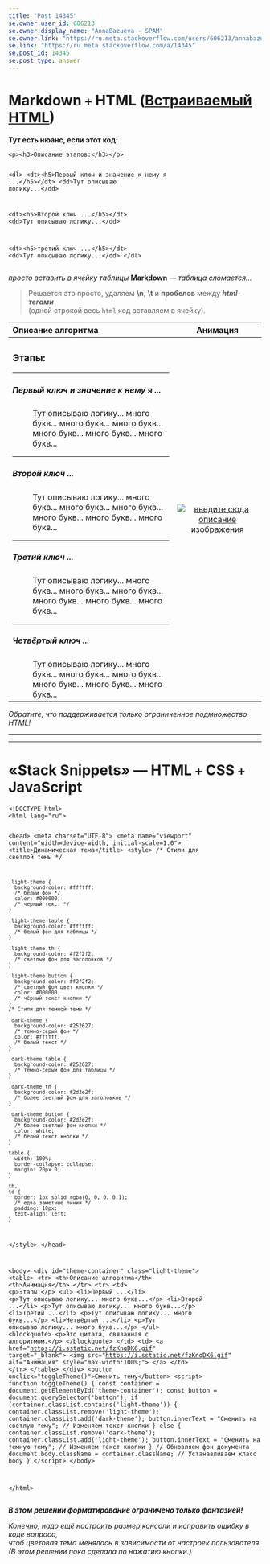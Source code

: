 ```yaml
---
title: "Post 14345"
se.owner.user_id: 606213
se.owner.display_name: "AnnaBazueva - SPAM"
se.owner.link: "https://ru.meta.stackoverflow.com/users/606213/annabazueva-spam"
se.link: "https://ru.meta.stackoverflow.com/a/14345"
se.post_id: 14345
se.post_type: answer
---
```

<h1>Markdown <code>+</code> HTML (<a href="https://ru.stackoverflow.com/editing-help#html">Встраиваемый HTML</a>)</h1>
<p><strong>Тут есть нюанс, если этот код:</strong></p>
<pre class="lang-html prettyprint-override"><code>&lt;p&gt;&lt;h3&gt;Описание этапов:&lt;/h3&gt;&lt;/p&gt;

&lt;dl&gt;
  &lt;dt&gt;&lt;h5&gt;Первый ключ и значение к нему я ...&lt;/h5&gt;&lt;/dt&gt;
  &lt;dd&gt;Тут описываю логику...&lt;/dd&gt;

  &lt;dt&gt;&lt;h5&gt;Второй ключ ...&lt;/h5&gt;&lt;/dt&gt;
  &lt;dd&gt;Тут описываю логику...&lt;/dd&gt;

  &lt;dt&gt;&lt;h5&gt;третий ключ ...&lt;/h5&gt;&lt;/dt&gt;
  &lt;dd&gt;Тут описываю логику...&lt;/dd&gt;
&lt;/dl&gt;
</code></pre>
<p><em>просто вставить в ячейку таблицы</em> <strong>Markdown</strong> — <em>таблица сломается...</em></p>
<blockquote>
<p>Решается это просто, удаляем <strong>\n</strong>, <strong>\t</strong> и <strong>пробелов</strong> между <em><strong>html-тегами</strong></em><br />
(одной строкой весь <code>html</code> код вставляем в ячейку).</p>
</blockquote>
<div class="s-table-container"><table class="s-table">
<thead>
<tr>
<th style="text-align: left;">Описание алгоритма</th>
<th style="text-align: center;">Анимация</th>
</tr>
</thead>
<tbody>
<tr>
<td style="text-align: left;"><p><h3>Этапы:</h3></p><dl><hr><dt><h5>Первый ключ и значение к нему я ...</h5></dt><dd>Тут описываю логику... много букв... много букв... много букв... много букв... много букв... много букв...</dd><hr><dt><h5>Второй ключ ...</h5></dt><dd>Тут описываю логику... много букв... много букв... много букв... много букв... много букв... много букв...</dd><dt><hr><h5>Третий ключ ...</h5></dt><dd>Тут описываю логику... много букв... много букв... много букв... много букв... много букв... много букв...</dd></dl><dt><hr><h5>Четвёртый ключ ...</h5></dt><dd>Тут описываю логику... много букв... много букв... много букв... много букв... много букв... много букв...</dd></td>
<td style="text-align: center;"><a href="https://i.sstatic.net/fzKnqDK6.gif" rel="nofollow noreferrer"><img src="https://i.sstatic.net/fzKnqDK6.gif" alt="введите сюда описание изображения" /></a></td>
</tr>
</tbody>
</table></div>
<p><em>Обратите, что поддерживается только ограниченное подмножество HTML!</em></p>
<hr />
<hr />
<h1>«Stack Snippets» — HTML <code>+</code> CSS <code>+</code> JavaScript</h1>
<p><div class="snippet" data-lang="js" data-hide="true" data-console="true" data-babel="false">
<div class="snippet-code snippet-currently-hidden">
<pre class="snippet-code-html lang-html prettyprint-override"><code>&lt;!DOCTYPE html&gt;
&lt;html lang="ru"&gt;

&lt;head&gt;
  &lt;meta charset="UTF-8"&gt;
  &lt;meta name="viewport" content="width=device-width, initial-scale=1.0"&gt;
  &lt;title&gt;Динамическая тема&lt;/title&gt;
  &lt;style&gt;
    /* Стили для светлой темы */
    
    .light-theme {
      background-color: #ffffff;
      /* белый фон */
      color: #000000;
      /* черный текст */
    }
    
    .light-theme table {
      background-color: #ffffff;
      /* белый фон для таблицы */
    }
    
    .light-theme th {
      background-color: #f2f2f2;
      /* светлый фон для заголовков */
    }
    
    .light-theme button {
      background-color: #f2f2f2;
      /* светлый фон цвет кнопки */
      color: #000000;
      /* чёрный текст кнопки */
    }
    /* Стили для темной темы */
    
    .dark-theme {
      background-color: #252627;
      /* темно-серый фон */
      color: #ffffff;
      /* белый текст */
    }
    
    .dark-theme table {
      background-color: #252627;
      /* темно-серый фон для таблицы */
    }
    
    .dark-theme th {
      background-color: #2d2e2f;
      /* более светлый фон для заголовков */
    }
    
    .dark-theme button {
      background-color: #2d2e2f;
      /* более светлый фон кнопки */
      color: white;
      /* белый текст кнопки */
    }
    
    table {
      width: 100%;
      border-collapse: collapse;
      margin: 20px 0;
    }
    
    th,
    td {
      border: 1px solid rgba(0, 0, 0, 0.1);
      /* едва заметные линии */
      padding: 10px;
      text-align: left;
    }
  &lt;/style&gt;
&lt;/head&gt;

&lt;body&gt;
  &lt;div id="theme-container" class="light-theme"&gt;
    &lt;table&gt;
      &lt;tr&gt;
        &lt;th&gt;Описание алгоритма&lt;/th&gt;
        &lt;th&gt;Анимация&lt;/th&gt;
      &lt;/tr&gt;
      &lt;tr&gt;
        &lt;td&gt;
          &lt;p&gt;Этапы:&lt;/p&gt;
          &lt;ul&gt;
            &lt;li&gt;Первый ...&lt;/li&gt;
            &lt;p&gt;Тут описываю логику... много букв...&lt;/p&gt;
            &lt;li&gt;Второй ...&lt;/li&gt;
            &lt;p&gt;Тут описываю логику... много букв...&lt;/p&gt;
            &lt;li&gt;Третий ...&lt;/li&gt;
            &lt;p&gt;Тут описываю логику... много букв...&lt;/p&gt;
            &lt;li&gt;Четвёртый ...&lt;/li&gt;
            &lt;p&gt;Тут описываю логику... много букв...&lt;/p&gt;
          &lt;/ul&gt;
          &lt;blockquote&gt;
            &lt;p&gt;Это цитата, связанная с алгоритмом.&lt;/p&gt;
          &lt;/blockquote&gt;
        &lt;/td&gt;
        &lt;td&gt;
          &lt;a href="https://i.sstatic.net/fzKnqDK6.gif" target="_blank"&gt;
            &lt;img src="https://i.sstatic.net/fzKnqDK6.gif" alt="Анимация" style="max-width:100%;"&gt;
          &lt;/a&gt;
        &lt;/td&gt;
      &lt;/tr&gt;
    &lt;/table&gt;
  &lt;/div&gt;
  &lt;button onclick="toggleTheme()"&gt;Сменить тему&lt;/button&gt;
  &lt;script&gt;
    function toggleTheme() {
      const container = document.getElementById('theme-container');
      const button = document.querySelector('button');
      if (container.classList.contains('light-theme')) {
        container.classList.remove('light-theme');
        container.classList.add('dark-theme');
        button.innerText = "Сменить на светлую тему"; // Изменяем текст кнопки
      } else {
        container.classList.remove('dark-theme');
        container.classList.add('light-theme');
        button.innerText = "Сменить на темную тему"; // Изменяем текст кнопки
      }
      // Обновляем фон документа
      document.body.className = container.className; // Устанавливаем класс body
    }
  &lt;/script&gt;
&lt;/body&gt;

&lt;/html&gt;</code></pre>
</div>
</div>
</p>
<p><em><strong>В этом решении форматирование ограничено только фантазией!</strong></em></p>
<p><em>Конечно, надо ещё настроить размер консоли и исправить ошибку в коде вопроса,</em><br />
<em>чтоб цветовая тема менялась в зависимости от настроек пользователя.</em><br />
<em>(В этом решении пока сделала по нажатию кнопки.)</em></p>
